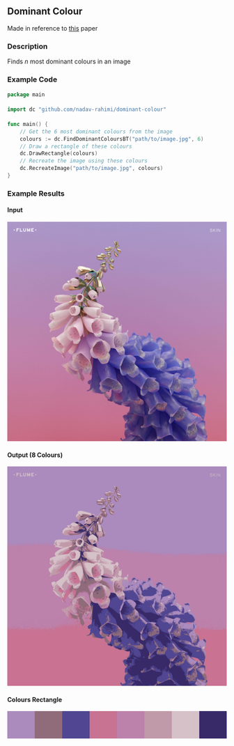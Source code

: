 ## Dominant Colour
Made in reference to [this](https://pdfs.semanticscholar.org/fc50/a3950d6ce54717b945079329069dcd8ccb7a.pdf) paper

### Description
Finds *n* most dominant colours in an image

### Example Code
```go
package main

import dc "github.com/nadav-rahimi/dominant-colour"

func main() {
    // Get the 6 most dominant colours from the image
    colours := dc.FindDominantColoursBT("path/to/image.jpg", 6)
    // Draw a rectangle of these colours
    dc.DrawRectangle(colours)
    // Recreate the image using these colours
    dc.RecreateImage("path/to/image.jpg", colours)
}
```

### Example Results
#### Input
![example input](images/skin.jpg)

#### Output (8 Colours)
![example input](images/skin_render.jpeg)

#### Colours Rectangle
![rectangle](images/dominantcolours.png)
